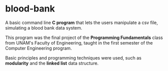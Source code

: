 # blood-bank

A basic command line **C program** that lets the users manipulate a csv file, simulating a blood bank data system.

This program was the final project of the **Programming Fundamentals** class from UNAM's Faculty of Engineering, taught in the first semester of the Computer Engineering program.

Basic principles and programming techniques were used, such as **modularity** and the **linked list** data structure.
